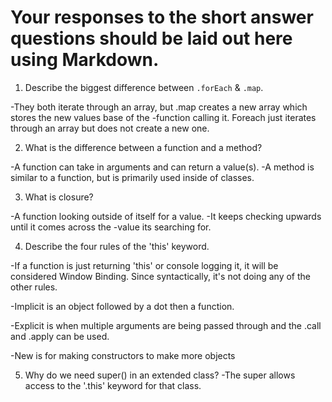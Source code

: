 # Your responses to the short answer questions should be laid out here using Markdown.
1. Describe the biggest difference between `.forEach` & `.map`.

-They both iterate through an array, but .map creates a new array which stores the new values base of the 
-function calling it. Foreach just iterates through an array but does not create a new one.

2. What is the difference between a function and a method?

-A function can take in arguments and can return a value(s). 
-A method is similar to a function, but is primarily used inside of classes.

3. What is closure?

-A function looking outside of itself for a value.
-It keeps checking upwards until it comes across the 
-value its searching for.

4. Describe the four rules of the 'this' keyword.

-If a function is just returning 'this' or console logging it,
it will be considered Window Binding. Since syntactically, it's 
not doing any of the other rules.

-Implicit is an object followed by a dot then a function.

-Explicit is when multiple arguments are being passed through
and the .call and .apply can be used.

-New is for making constructors to make more objects

5. Why do we need super() in an extended class?
-The super allows access to the '.this' keyword for 
that class.
